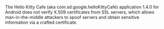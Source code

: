 The Hello Kitty Cafe (aka com.sd.google.helloKittyCafe) application 1.4.0 for Android does not verify X.509 certificates from SSL servers, which allows man-in-the-middle attackers to spoof servers and obtain sensitive information via a crafted certificate.